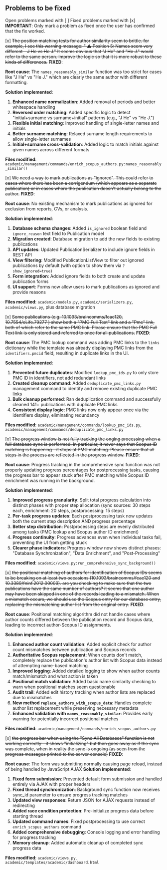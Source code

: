## Problems to be fixed

Open problems marked with [ ]
Fixed problems marked with [x]
**IMPORTANT**: Only mark a problem as fixed once the user has confirmed that the fix worked.  

[x] ~~The position matching tests for author similarity seem to brittle. for example, I see this warning message: "    ⚠️  Position 5: Names seem very different - J He vs He J."  It seems obvious that "J He" and "He J." would refer to the same person.  Improve the logic so that it is more robust to these kinds of differences.~~ **FIXED**:

**Root cause**: The `names_reasonably_similar` function was too strict for cases like "J He" vs "He J." which are clearly the same author with different formatting.

**Solution implemented**:
1. **Enhanced name normalization**: Added removal of periods and better whitespace handling
2. **Reversed order matching**: Added specific logic to detect "initial+surname vs surname+initial" patterns (e.g., "J He" vs "He J.")
3. **Flexible initial matching**: Improved handling of single-letter names and initials
4. **Better surname matching**: Relaxed surname length requirements to allow single-letter surnames
5. **Initial+surname cross-validation**: Added logic to match initials against given names across different formats

**Files modified**: `academic/management/commands/enrich_scopus_authors.py:names_reasonably_similar()`

[x] ~~We need a way to mark publications as "ignored". This could refer to cases where there has been a corrigendum (which appears as a separate publication) or in cases where the publication doesn't actually belong to the author.~~ **FIXED**:

**Root cause**: No existing mechanism to mark publications as ignored for exclusion from reports, CVs, or analysis.

**Solution implemented**:
1. **Database schema changes**: Added `is_ignored` boolean field and `ignore_reason` text field to Publication model
2. **Migration created**: Database migration to add the new fields to existing publications
3. **API updates**: Updated PublicationSerializer to include ignore fields in REST API
4. **View filtering**: Modified PublicationListView to filter out ignored publications by default (with option to show them via `?show_ignored=true`)
5. **Form integration**: Added ignore fields to both create and update publication forms
6. **UI support**: Forms now allow users to mark publications as ignored and provide reasons

**Files modified**: `academic/models.py`, `academic/serializers.py`, `academic/views.py`, plus database migration

[x] ~~Some publications (e.g. 10.1093/braincomms/fcae120, 10.7554/eLife.79277 ) show both a "PMC Full Text" link and a "Pmc" link, both of which refer to the same PMC link. Please ensure that the PMC Full Text link is only stored and referred to once for all publications.~~ **FIXED**:

**Root cause**: The PMC lookup command was adding PMC links to the `links` dictionary while the template was already displaying PMC links from the `identifiers.pmcid` field, resulting in duplicate links in the UI.

**Solution implemented**:
1. **Prevented future duplicates**: Modified `lookup_pmc_ids.py` to only store PMC ID in identifiers, not add redundant links
2. **Created cleanup command**: Added `deduplicate_pmc_links.py` management command to identify and remove existing duplicate PMC links
3. **Bulk cleanup performed**: Ran deduplication command and successfully cleaned 141+ publications with duplicate PMC links
4. **Consistent display logic**: PMC links now only appear once via the identifiers display, eliminating redundancy

**Files modified**: `academic/management/commands/lookup_pmc_ids.py`, `academic/management/commands/deduplicate_pmc_links.py`



[x] ~~The progress window is not fully tracking the onging processing when a full database sync is performed.  In particular, it never says that Scopus ID matching is happening - it stops at PMC matching.  Please ensure that all steps in the process are reflected in the progress window.~~ **FIXED**:

**Root cause**: Progress tracking in the comprehensive sync function was not properly updating progress percentages for postprocessing tasks, causing the progress bar to appear stuck after PMC matching while Scopus ID enrichment was running in the background.

**Solution implemented**:
1. **Improved progress granularity**: Split total progress calculation into distinct phases with proper step allocation (sync sources: 30 steps each, enrichment: 20 steps, postprocessing: 15 steps)
2. **Per-task progress updates**: Each postprocessing task now updates both the current step description AND progress percentage
3. **Better step distribution**: Postprocessing steps are evenly distributed among tasks (PMC lookup and Scopus author ID enrichment)
4. **Progress continuity**: Progress advances even when individual tasks fail, preventing the UI from getting stuck
5. **Clearer phase indicators**: Progress window now shows distinct phases: "Database Synchronization", "Data Enrichment", and "Post-Processing"

**Files modified**: `academic/views.py:run_comprehensive_sync_background()`

[x] ~~the positional matching of authors for identification of Scopus IDs seems to
  be breaking on at least two occasions (10.1093/braincomms/fcae120 and
  10.3389/fninf.2012.00009).  are you checking to make sure that the two
  publications have the same number of authors? it seems that one author may
  have been skipped in one of the records leading to a mismatch.  When a mismatch occurs, we should use the Scopus entry for our database entry, replacing the mismatching author list from the original entry.~~ **FIXED**:

**Root cause**: Positional matching algorithm did not handle cases where author counts differed between the publication record and Scopus data, leading to incorrect author-Scopus ID assignments.

**Solution implemented**:
1. **Enhanced author count validation**: Added explicit check for author count mismatches between publication and Scopus records
2. **Authoritative Scopus replacement**: When counts don't match, completely replace the publication's author list with Scopus data instead of attempting name-based matching
3. **Improved logging**: Added detailed logging to show when author counts match/mismatch and what action is taken
4. **Positional match validation**: Added basic name similarity checking to warn when positional matches seem questionable
5. **Audit trail**: Added edit history tracking when author lists are replaced due to mismatches
6. **New method `replace_authors_with_scopus_data`**: Handles complete author list replacement while preserving necessary metadata
7. **Enhanced validation with `names_reasonably_similar`**: Provides early warning for potentially incorrect positional matches

**Files modified**: `academic/management/commands/enrich_scopus_authors.py`

[x] ~~the progress bar when using the "Sync All Databases" function is not working correctly - it shows "initializing" but then goes away as if the sync was complete, when in reality the sync is ongoing (as seen from the progress messages printed to the server console)~~ **FIXED**:

**Root cause**: The form was submitting normally causing page reload, instead of being handled by JavaScript AJAX
**Solution implemented**:
1. **Fixed form submission**: Prevented default form submission and handled entirely via AJAX with proper headers
2. **Fixed thread synchronization**: Background sync function now receives sync_id parameter to ensure progress tracking matches
3. **Updated view responses**: Return JSON for AJAX requests instead of redirecting
4. **Added race condition protection**: Pre-initialize progress data before starting thread
5. **Updated command names**: Fixed postprocessing to use correct `enrich_scopus_authors` command
6. **Added comprehensive debugging**: Console logging and error handling for progress tracking
7. **Memory cleanup**: Added automatic cleanup of completed sync progress data

**Files modified**: `academic/views.py`, `academic/templates/academic/dashboard.html`
